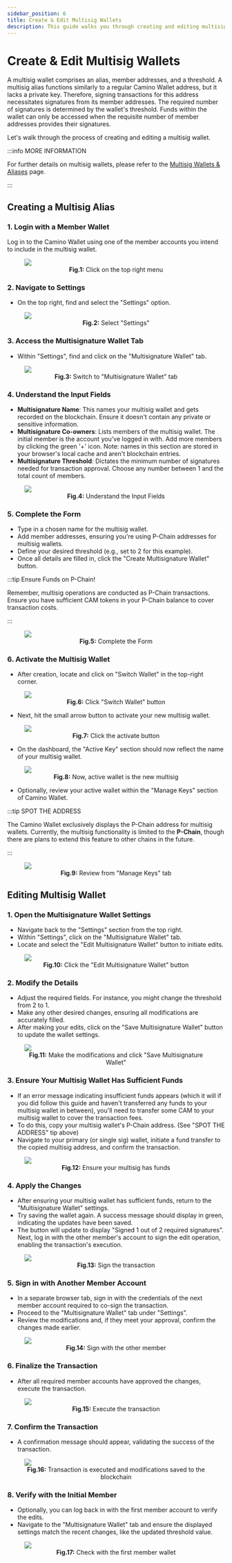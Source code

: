 ```yaml
---
sidebar_position: 6
title: Create & Edit Multisig Wallets
description: This guide walks you through creating and editing multisig wallets.
---
```


# Create & Edit Multisig Wallets

A multisig wallet comprises an alias, member addresses, and a threshold. A multisig alias
functions similarly to a regular Camino Wallet address, but it lacks a private key.
Therefore, signing transactions for this address necessitates signatures from its member
addresses. The required number of signatures is determined by the wallet's threshold.
Funds within the wallet can only be accessed when the requisite number of member addresses
provides their signatures.

Let's walk through the process of creating and editing a multisig wallet.

:::info MORE INFORMATION

For further details on multisig wallets, please refer to the [Multisig Wallets & Aliases](/guides/multisig-wallets/) page.

:::

## Creating a Multisig Alias

### 1. Login with a Member Wallet

Log in to the Camino Wallet using one of the member accounts you intend to include in the multisig wallet.

<figure>
<img class="zoom" src="/img/msig-create/01-msig-create-login.png#center"/>
<figcaption align = "center"><b>Fig.1:</b> Click on the top right menu</figcaption>
</figure>

### 2. Navigate to Settings

- On the top right, find and select the "Settings" option.

<figure>
<img class="zoom" src="/img/msig-create/02-msig-create-settings-menu.png#center"/>
<figcaption align = "center"><b>Fig.2:</b> Select "Settings"</figcaption>
</figure>

### 3. Access the Multisignature Wallet Tab

- Within "Settings", find and click on the "Multisignature Wallet" tab.

<figure>
<img class="zoom" src="/img/msig-create/03-msig-create-settings-page.png#center"/>
<figcaption align = "center"><b>Fig.3:</b> Switch to "Multisignature Wallet" tab</figcaption>
</figure>

### 4. Understand the Input Fields

- **Multisignature Name**: This names your multisig wallet and gets recorded on the blockchain. Ensure it doesn't contain any private or sensitive information.
- **Multisignature Co-owners**: Lists members of the multisig wallet. The initial member is the account you've logged in with. Add more members by clicking the green '+' icon. Note: names in this section are stored in your browser's local cache and aren't blockchain entries.
- **Multisignature Threshold**: Dictates the minimum number of signatures needed for transaction approval. Choose any number between 1 and the total count of members.

<figure>
<img class="zoom" src="/img/msig-create/04-msig-create-settings-create-msig.png#center"/>
<figcaption align = "center"><b>Fig.4:</b> Understand the Input Fields</figcaption>
</figure>

### 5. Complete the Form

- Type in a chosen name for the multisig wallet.
- Add member addresses, ensuring you're using P-Chain addresses for multisig wallets.
- Define your desired threshold (e.g., set to 2 for this example).
- Once all details are filled in, click the "Create Multisignature Wallet" button.

:::tip Ensure Funds on P-Chain!

Remember, multisig operations are conducted as P-Chain transactions. Ensure you have sufficient CAM tokens
in your P-Chain balance to cover transaction costs.

:::

<figure>
<img class="zoom" src="/img/msig-create/05-msig-create-settings-filled.png#center"/>
<figcaption align = "center"><b>Fig.5:</b> Complete the Form</figcaption>
</figure>

### 6. Activate the Multisig Wallet

- After creation, locate and click on "Switch Wallet" in the top-right corner.

<figure>
<img class="zoom" src="/img/msig-create/06-msig-create-settings-created.png#center"/>
<figcaption align = "center"><b>Fig.6:</b> Click "Switch Wallet" button</figcaption>
</figure>

- Next, hit the small arrow button to activate your new multisig wallet.

<figure>
<img class="zoom" src="/img/msig-create/07-msig-create-settings-switcher.png#center"/>
<figcaption align = "center"><b>Fig.7:</b> Click the activate button</figcaption>
</figure>

- On the dashboard, the "Active Key" section should now reflect the name of your multisig wallet.

<figure>
<img class="zoom" src="/img/msig-create/08.0-msig-create-settings-switched.png#center"/>
<figcaption align = "center"><b>Fig.8:</b> Now, active wallet is the new multisig</figcaption>
</figure>

- Optionally, review your active wallet within the "Manage Keys" section of Camino Wallet.

:::tip SPOT THE ADDRESS

The Camino Wallet exclusively displays the P-Chain address for multisig wallets. Currently, the multisig
functionality is limited to the **P-Chain**, though there are plans to extend this feature to other
chains in the future.

:::

<figure>
<img class="zoom" src="/img/msig-create/08.1-msig-create-settings-managekeys.png#center"/>
<figcaption align = "center"><b>Fig.9:</b> Review from "Manage Keys" tab</figcaption>
</figure>

## Editing Multisig Wallet

### 1. Open the Multisignature Wallet Settings

- Navigate back to the "Settings" section from the top right.
- Within "Settings", click on the "Multisignature Wallet" tab.
- Locate and select the "Edit Multisignature Wallet" button to initiate edits.

<figure>
<img class="zoom" src="/img/msig-create/09-msig-create-settings-edit-msig.png#center"/>
<figcaption align = "center"><b>Fig.10:</b> Click the "Edit Multisignature Wallet" button</figcaption>
</figure>

### 2. Modify the Details

- Adjust the required fields. For instance, you might change the threshold from 2 to 1.
- Make any other desired changes, ensuring all modifications are accurately filled.
- After making your edits, click on the "Save Multisignature Wallet" button to update the wallet settings.

<figure>
<img class="zoom" src="/img/msig-create/11-msig-create-settings-treshold-1.png#center"/>
<figcaption align = "center"><b>Fig.11:</b> Make the modifications and click "Save Multisignature Wallet"</figcaption>
</figure>

### 3. Ensure Your Multisig Wallet Has Sufficient Funds

- If an error message indicating insufficient funds appears (which it will if you did follow this guide and
  haven't transferred any funds to your multisig wallet in between), you'll need to transfer some CAM to your
  multisig wallet to cover the transaction fees.
- To do this, copy your multisig wallet's P-Chain address. (See "SPOT THE ADDRESS" tip above)
- Navigate to your primary (or single sig) wallet, initiate a fund transfer to the copied multisig address,
  and confirm the transaction.

<figure>
<img class="zoom" src="/img/msig-create/12-msig-create-settings-no-funds.png#center"/>
<figcaption align = "center"><b>Fig.12:</b> Ensure your multisig has funds</figcaption>
</figure>

### 4. Apply the Changes

- After ensuring your multisig wallet has sufficient funds, return to the "Multisignature Wallet" settings.
- Try saving the wallet again. A success message should display in green, indicating the updates have been saved.
- The button will update to display "Signed 1 out of 2 required signatures". Next, log in with the other member's
  account to sign the edit operation, enabling the transaction's execution.

<figure>
<img class="zoom" src="/img/msig-create/13-msig-create-settings-save-signed.png#center"/>
<figcaption align = "center"><b>Fig.13:</b> Sign the transaction</figcaption>
</figure>

### 5. Sign in with Another Member Account

- In a separate browser tab, sign in with the credentials of the next member account required to co-sign the transaction.
- Proceed to the "Multisignature Wallet" tab under "Settings".
- Review the modifications and, if they meet your approval, confirm the changes made earlier.

<figure>
<img class="zoom" src="/img/msig-create/14-msig-create-settings-2nd-sign.png#center"/>
<figcaption align = "center"><b>Fig.14:</b> Sign with the other member</figcaption>
</figure>

### 6. Finalize the Transaction

- After all required member accounts have approved the changes, execute the transaction.

<figure>
<img class="zoom" src="/img/msig-create/15-msig-create-settings-all-signed.png#center"/>
<figcaption align = "center"><b>Fig.15:</b> Execute the transaction</figcaption>
</figure>

### 7. Confirm the Transaction

- A confirmation message should appear, validating the success of the transaction.

<figure>
<img class="zoom" src="/img/msig-create/16-msig-create-settings-executed.png#center"/>
<figcaption align = "center"><b>Fig.16:</b> Transaction is executed and modifications saved to the blockchain</figcaption>
</figure>

### 8. Verify with the Initial Member

- Optionally, you can log back in with the first member account to verify the edits.
- Navigate to the "Multisignature Wallet" tab and ensure the displayed settings match the recent changes, like the updated threshold value.

<figure>
<img class="zoom" src="/img/msig-create/17-msig-create-settings-final-state.png#center"/>
<figcaption align = "center"><b>Fig.17:</b> Check with the first member wallet</figcaption>
</figure>
